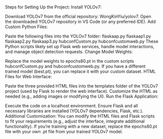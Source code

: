 Steps for Setting Up the Project:
Install YOLOv7:

Download YOLOv7 from the official repository: WongKinYiu/yolov7.
Open the downloaded YOLOv7 repository in VS Code (or any preferred IDE).
Add Custom Python Files:

Paste the following files into the YOLOv7 folder:
flaskaap.py
flaskaap1.py
flaskaap2.py
flaskaap3.py
hubconfCustom.py
hubconfcustomweb.py
These Python scripts likely set up Flask web services, handle model interactions, and manage object detection requests.
Change Model Weights:

Replace the model weights to epochs80.pt in the custom scripts hubconfCustom.py and hubconfcustomweb.py.
If you have a different trained model (best.pt), you can replace it with your custom dataset.
HTML Files for Web Interface:

Paste the three provided HTML files into the templates folder of the YOLOv7 project (used by Flask to render the web interface).
Customize the HTML as needed (e.g., adding images or modifying the UI).
Run the Flask Application:

Execute the code on a localhost environment.
Ensure Flask and all necessary libraries are installed (YOLOv7 dependencies, Flask, etc.).
Additional Customization:
You can modify the HTML files and Flask scripts to fit your requirements (e.g., adjust the interface, integrate additional functionality).
If you’re training with a new dataset, replace the epochs80.pt file with your own .pt file from your trained YOLOv7 model.
